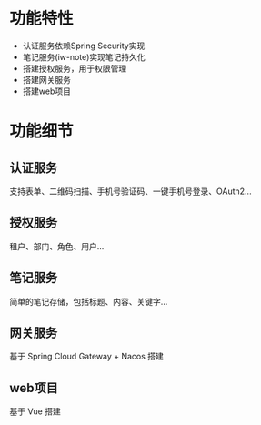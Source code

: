 # 功能特性
* 认证服务依赖Spring Security实现
* 笔记服务(iw-note)实现笔记持久化
* 搭建授权服务，用于权限管理
* 搭建网关服务
* 搭建web项目

# 功能细节
## 认证服务
支持表单、二维码扫描、手机号验证码、一键手机号登录、OAuth2...
## 授权服务 
租户、部门、角色、用户...
## 笔记服务
简单的笔记存储，包括标题、内容、关键字...
## 网关服务
基于 Spring Cloud Gateway + Nacos 搭建
## web项目
基于 Vue 搭建
